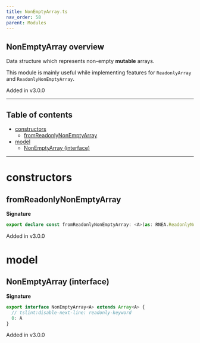 ```yaml
---
title: NonEmptyArray.ts
nav_order: 58
parent: Modules
---
```


## NonEmptyArray overview

Data structure which represents non-empty **mutable** arrays.

This module is mainly useful while implementing features for `ReadonlyArray` and `ReadonlyNonEmptyArray`.

Added in v3.0.0

---

<h2 class="text-delta">Table of contents</h2>

- [constructors](#constructors)
  - [fromReadonlyNonEmptyArray](#fromreadonlynonemptyarray)
- [model](#model)
  - [NonEmptyArray (interface)](#nonemptyarray-interface)

---

# constructors

## fromReadonlyNonEmptyArray

**Signature**

```ts
export declare const fromReadonlyNonEmptyArray: <A>(as: RNEA.ReadonlyNonEmptyArray<A>) => NonEmptyArray<A>
```

Added in v3.0.0

# model

## NonEmptyArray (interface)

**Signature**

```ts
export interface NonEmptyArray<A> extends Array<A> {
  // tslint:disable-next-line: readonly-keyword
  0: A
}
```

Added in v3.0.0
